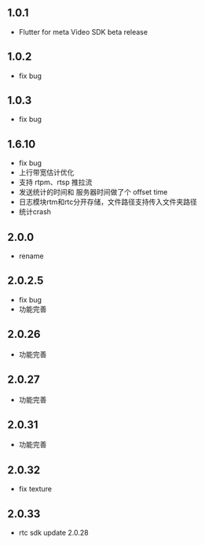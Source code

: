 ## 1.0.1

* Flutter for meta Video SDK beta release

## 1.0.2

* fix bug

## 1.0.3

* fix bug

## 1.6.10

* fix bug
* 上行带宽估计优化
* 支持 rtpm、rtsp 推拉流
* 发送统计的时间和 服务器时间做了个 offset time
* 日志模块rtm和rtc分开存储，文件路径支持传入文件夹路径
* 统计crash

## 2.0.0

* rename

## 2.0.2.5

* fix bug
* 功能完善

## 2.0.26

* 功能完善

## 2.0.27

* 功能完善

## 2.0.31

* 功能完善

## 2.0.32

* fix texture

## 2.0.33

* rtc sdk update 2.0.28
